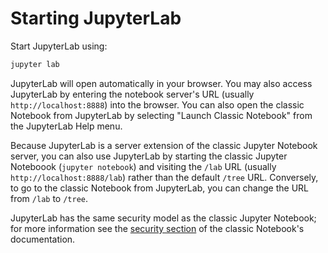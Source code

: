 # Starting JupyterLab

Start JupyterLab using:

```bash
jupyter lab
```

JupyterLab will open automatically in your browser. You may also access
JupyterLab by entering the notebook server's URL (usually
`http://localhost:8888`) into the browser. You can also open the classic
Notebook from JupyterLab by selecting "Launch Classic Notebook" from the
JupyterLab Help menu.

Because JupyterLab is a server extension of the classic Jupyter Notebook server,
you can also use JupyterLab by starting the classic Jupyter Noteboook
(`jupyter notebook`) and visiting the `/lab` URL (usually `http://localhost:8888/lab`)
rather than the default `/tree` URL. Conversely, to go to the classic Notebook
from JupyterLab, you can change the URL from `/lab` to `/tree`.

JupyterLab has the same security model as the classic Jupyter Notebook; for more
information see the [security
section](https://jupyter-notebook.readthedocs.io/en/stable/security.html) of the
classic Notebook's documentation.
